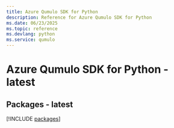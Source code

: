```yaml
---
title: Azure Qumulo SDK for Python
description: Reference for Azure Qumulo SDK for Python
ms.date: 06/23/2025
ms.topic: reference
ms.devlang: python
ms.service: qumulo
---
```

# Azure Qumulo SDK for Python - latest
## Packages - latest
[!INCLUDE [packages](qumulo-index.md)]